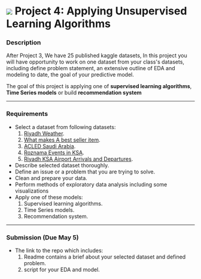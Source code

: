 # ![](https://ga-dash.s3.amazonaws.com/production/assets/logo-9f88ae6c9c3871690e33280fcf557f33.png) Project 4: Applying Unsupervised Learning Algorithms

### Description

After Project 3, We have 25 published kaggle datasets, In this project you will have opportunity to work on one dataset from your class's datasets, including define problem statement, an extensive outline of EDA and modeling to date, the goal of your predictive model.


The goal of this project is applying one of **supervised learning algorithms**, **Time Series models** or build **recommendation system**

---

### Requirements

- Select a dataset from following datasets:
  1. [Riyadh Weather](https://www.kaggle.com/osamah2018/riyadh-weather).
  2. [What makes A best seller item](https://www.kaggle.com/arimaha/what-makes-a-best-seller-item).
  3. [ACLED Saudi Arabia](https://www.kaggle.com/abdullahalshehri/acled-saudi-arabia).
  4. [Roznama Events in KSA](https://www.kaggle.com/hebahmirza/roznama-events-in-ksa).
  5. [Riyadh KSA Airport Arrivals and Departures](https://www.kaggle.com/reemiia/arrivals-and-departures-kkap-41620199am).
- Describe selected dataset thoroughly.
- Define an issue or a problem that you are trying to solve.
- Clean and prepare your data.
- Perform methods of exploratory data analysis including some visualizations
- Apply one of these models:
  1. Supervised learning algorithms.
  2. Time Series models.
  3. Recommendation system.

---

### Submission (Due May 5)

- The link to the repo which includes:
  1. Readme contains a brief about your selected dataset and defined problem.
  2. script for your EDA and model.
